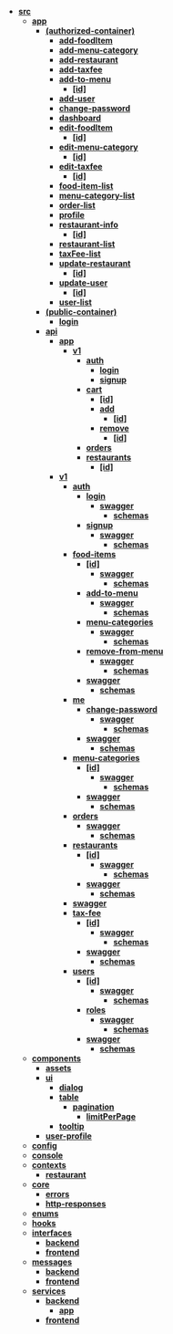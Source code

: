 - [**src**](src)
  - [**app**](src/app)
    - [**(authorized-container)**](src/app/(authorized-container))
      - [**add-foodItem**](src/app/(authorized-container)/add-foodItem)
      - [**add-menu-category**](src/app/(authorized-container)/add-menu-category)
      - [**add-restaurant**](src/app/(authorized-container)/add-restaurant)
      - [**add-taxfee**](src/app/(authorized-container)/add-taxfee)
      - [**add-to-menu**](src/app/(authorized-container)/add-to-menu)
        - [**\[id\]**](src/app/(authorized-container)/add-to-menu/[id])
      - [**add-user**](src/app/(authorized-container)/add-user)
      - [**change-password**](src/app/(authorized-container)/change-password)
      - [**dashboard**](src/app/(authorized-container)/dashboard)
      - [**edit-foodItem**](src/app/(authorized-container)/edit-foodItem)
        - [**\[id\]**](src/app/(authorized-container)/edit-foodItem/[id])
      - [**edit-menu-category**](src/app/(authorized-container)/edit-menu-category)
        - [**\[id\]**](src/app/(authorized-container)/edit-menu-category/[id])
      - [**edit-taxfee**](src/app/(authorized-container)/edit-taxfee)
        - [**\[id\]**](src/app/(authorized-container)/edit-taxfee/[id])
      - [**food-item-list**](src/app/(authorized-container)/food-item-list)
      - [**menu-category-list**](src/app/(authorized-container)/menu-category-list)
      - [**order-list**](src/app/(authorized-container)/order-list)
      - [**profile**](src/app/(authorized-container)/profile)
      - [**restaurant-info**](src/app/(authorized-container)/restaurant-info)
        - [**\[id\]**](src/app/(authorized-container)/restaurant-info/[id])
      - [**restaurant-list**](src/app/(authorized-container)/restaurant-list)
      - [**taxFee-list**](src/app/(authorized-container)/taxFee-list)
      - [**update-restaurant**](src/app/(authorized-container)/update-restaurant)
        - [**\[id\]**](src/app/(authorized-container)/update-restaurant/[id])
      - [**update-user**](src/app/(authorized-container)/update-user)
        - [**\[id\]**](src/app/(authorized-container)/update-user/[id])
      - [**user-list**](src/app/(authorized-container)/user-list)
    - [**(public-container)**](src/app/(public-container))
      - [**login**](src/app/(public-container)/login)
    - [**api**](src/app/api)
      - [**app**](src/app/api/app)
        - [**v1**](src/app/api/app/v1)
          - [**auth**](src/app/api/app/v1/auth)
            - [**login**](src/app/api/app/v1/auth/login)
            - [**signup**](src/app/api/app/v1/auth/signup)
          - [**cart**](src/app/api/app/v1/cart)
            - [**\[id\]**](src/app/api/app/v1/cart/[id])
            - [**add**](src/app/api/app/v1/cart/add)
              - [**\[id\]**](src/app/api/app/v1/cart/add/[id])
            - [**remove**](src/app/api/app/v1/cart/remove)
              - [**\[id\]**](src/app/api/app/v1/cart/remove/[id])
          - [**orders**](src/app/api/app/v1/orders)
          - [**restaurants**](src/app/api/app/v1/restaurants)
            - [**\[id\]**](src/app/api/app/v1/restaurants/[id])
      - [**v1**](src/app/api/v1)
        - [**auth**](src/app/api/v1/auth)
          - [**login**](src/app/api/v1/auth/login)
            - [**swagger**](src/app/api/v1/auth/login/swagger)
              - [**schemas**](src/app/api/v1/auth/login/swagger/schemas)
          - [**signup**](src/app/api/v1/auth/signup)
            - [**swagger**](src/app/api/v1/auth/signup/swagger)
              - [**schemas**](src/app/api/v1/auth/signup/swagger/schemas)
        - [**food-items**](src/app/api/v1/food-items)
          - [**\[id\]**](src/app/api/v1/food-items/[id])
            - [**swagger**](src/app/api/v1/food-items/[id]/swagger)
              - [**schemas**](src/app/api/v1/food-items/[id]/swagger/schemas)
          - [**add-to-menu**](src/app/api/v1/food-items/add-to-menu)
            - [**swagger**](src/app/api/v1/food-items/add-to-menu/swagger)
              - [**schemas**](src/app/api/v1/food-items/add-to-menu/swagger/schemas)
          - [**menu-categories**](src/app/api/v1/food-items/menu-categories)
            - [**swagger**](src/app/api/v1/food-items/menu-categories/swagger)
              - [**schemas**](src/app/api/v1/food-items/menu-categories/swagger/schemas)
          - [**remove-from-menu**](src/app/api/v1/food-items/remove-from-menu)
            - [**swagger**](src/app/api/v1/food-items/remove-from-menu/swagger)
              - [**schemas**](src/app/api/v1/food-items/remove-from-menu/swagger/schemas)
          - [**swagger**](src/app/api/v1/food-items/swagger)
            - [**schemas**](src/app/api/v1/food-items/swagger/schemas)
        - [**me**](src/app/api/v1/me)
          - [**change-password**](src/app/api/v1/me/change-password)
            - [**swagger**](src/app/api/v1/me/change-password/swagger)
              - [**schemas**](src/app/api/v1/me/change-password/swagger/schemas)
          - [**swagger**](src/app/api/v1/me/swagger)
            - [**schemas**](src/app/api/v1/me/swagger/schemas)
        - [**menu-categories**](src/app/api/v1/menu-categories)
          - [**\[id\]**](src/app/api/v1/menu-categories/[id])
            - [**swagger**](src/app/api/v1/menu-categories/[id]/swagger)
              - [**schemas**](src/app/api/v1/menu-categories/[id]/swagger/schemas)
          - [**swagger**](src/app/api/v1/menu-categories/swagger)
            - [**schemas**](src/app/api/v1/menu-categories/swagger/schemas)
        - [**orders**](src/app/api/v1/orders)
          - [**swagger**](src/app/api/v1/orders/swagger)
            - [**schemas**](src/app/api/v1/orders/swagger/schemas)
        - [**restaurants**](src/app/api/v1/restaurants)
          - [**\[id\]**](src/app/api/v1/restaurants/[id])
            - [**swagger**](src/app/api/v1/restaurants/[id]/swagger)
              - [**schemas**](src/app/api/v1/restaurants/[id]/swagger/schemas)
          - [**swagger**](src/app/api/v1/restaurants/swagger)
            - [**schemas**](src/app/api/v1/restaurants/swagger/schemas)
        - [**swagger**](src/app/api/v1/swagger)
        - [**tax-fee**](src/app/api/v1/tax-fee)
          - [**\[id\]**](src/app/api/v1/tax-fee/[id])
            - [**swagger**](src/app/api/v1/tax-fee/[id]/swagger)
              - [**schemas**](src/app/api/v1/tax-fee/[id]/swagger/schemas)
          - [**swagger**](src/app/api/v1/tax-fee/swagger)
            - [**schemas**](src/app/api/v1/tax-fee/swagger/schemas)
        - [**users**](src/app/api/v1/users)
          - [**\[id\]**](src/app/api/v1/users/[id])
            - [**swagger**](src/app/api/v1/users/[id]/swagger)
              - [**schemas**](src/app/api/v1/users/[id]/swagger/schemas)
          - [**roles**](src/app/api/v1/users/roles)
            - [**swagger**](src/app/api/v1/users/roles/swagger)
              - [**schemas**](src/app/api/v1/users/roles/swagger/schemas)
          - [**swagger**](src/app/api/v1/users/swagger)
            - [**schemas**](src/app/api/v1/users/swagger/schemas)
  - [**components**](src/components)
    - [**assets**](src/components/assets)
    - [**ui**](src/components/ui)
      - [**dialog**](src/components/ui/dialog)
      - [**table**](src/components/ui/table)
        - [**pagination**](src/components/ui/table/pagination)
          - [**limitPerPage**](src/components/ui/table/pagination/limitPerPage)
      - [**tooltip**](src/components/ui/tooltip)
    - [**user-profile**](src/components/user-profile)
  - [**config**](src/config)
  - [**console**](src/console)
  - [**contexts**](src/contexts)
    - [**restaurant**](src/contexts/restaurant)
  - [**core**](src/core)
    - [**errors**](src/core/errors)
    - [**http-responses**](src/core/http-responses)
  - [**enums**](src/enums)
  - [**hooks**](src/hooks)
  - [**interfaces**](src/interfaces)
    - [**backend**](src/interfaces/backend)
    - [**frontend**](src/interfaces/frontend)
  - [**messages**](src/messages)
    - [**backend**](src/messages/backend)
    - [**frontend**](src/messages/frontend)
  - [**services**](src/services)
    - [**backend**](src/services/backend)
      - [**app**](src/services/backend/app)
    - [**frontend**](src/services/frontend)
